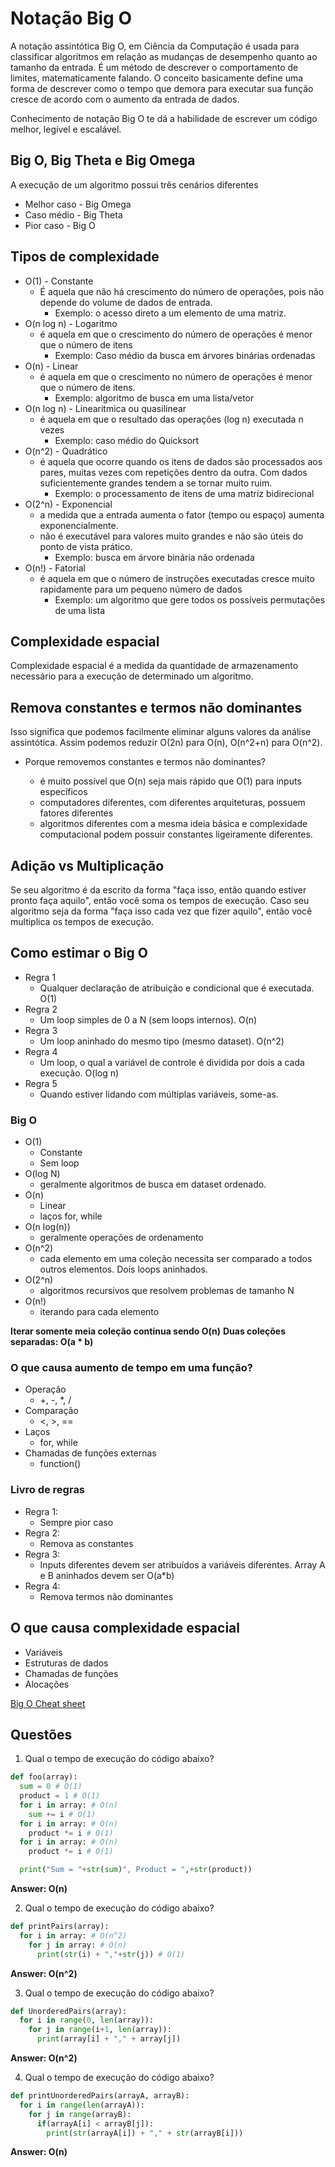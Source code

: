 # Notação Big O

A notação assintótica Big O, em Ciência da Computação é usada para classificar algoritmos em relação as mudanças de desempenho quanto ao tamanho da entrada. É um método de descrever o comportamento de limites, matematicamente falando.
O conceito basicamente define uma forma de descrever como o tempo que demora para executar sua função cresce de acordo com o aumento da entrada de dados.

Conhecimento de notação Big O te dá a habilidade de escrever um código melhor, legível e escalável.

## Big O, Big Theta e Big Omega

A execução de um algoritmo possui três cenários diferentes

- Melhor caso - Big Omega
- Caso médio - Big Theta
- Pior caso - Big O

## Tipos de complexidade

- O(1) - Constante
  - É aquela que não há crescimento do número de operações, pois não depende do volume de dados de entrada.
    - Exemplo: o acesso direto a um elemento de uma matriz.
- O(n log n) - Logaritmo
  - é aquela em que o crescimento do número de operações é menor que o número de itens
    - Exemplo: Caso médio da busca em árvores binárias ordenadas
- O(n) - Linear
  - é aquela em que o crescimento no número de operações é menor que o número de itens.
    - Exemplo: algoritmo de busca em uma lista/vetor
- O(n log n) - Linearitmica ou quasilinear
  - é aquela em que o resultado das operações (log n) executada n vezes
    - Exemplo: caso médio do Quicksort
- O(n^2) - Quadrático
  - é aquela que ocorre quando os itens de dados são processados aos pares, muitas vezes com repetições dentro da outra. Com dados suficientemente grandes tendem a se tornar muito ruim.
    - Exemplo: o processamento de itens de uma matriz bidirecional
- O(2^n) - Exponencial
  - a medida que a entrada aumenta o fator (tempo ou espaço) aumenta exponencialmente.
  - não é executável para valores muito grandes e não são úteis do ponto de vista prático.
    - Exemplo: busca em árvore binária não ordenada
- O(n!) - Fatorial
  - é aquela em que o número de instruções executadas cresce muito rapidamente para um pequeno número de dados
    - Exemplo: um algoritmo que gere todos os possíveis permutações de uma lista

## Complexidade espacial

Complexidade espacial é a medida da quantidade de armazenamento necessário para a execução de determinado um algoritmo.

## Remova constantes e termos não dominantes

Isso significa que podemos facilmente eliminar alguns valores da análise assintótica.
Assim podemos reduzir O(2n) para O(n), O(n^2+n) para O(n^2).

- Porque removemos constantes e termos não dominantes?

  - é muito possível que O(n) seja mais rápido que O(1) para inputs específicos
  - computadores diferentes, com diferentes arquiteturas, possuem fatores diferentes
  - algoritmos diferentes com a mesma ideia básica e complexidade computacional podem possuir constantes ligeiramente diferentes.

## Adição vs Multiplicação

Se seu algoritmo é da escrito da forma "faça isso, então quando estiver pronto faça aquilo", então você soma os tempos de execução.
Caso seu algoritmo seja da forma "faça isso cada vez que fizer aquilo", então você multiplica os tempos de execução.

## Como estimar o Big O

- Regra 1
  - Qualquer declaração de atribuição e condicional que é executada. O(1)
- Regra 2
  - Um loop simples de 0 a N (sem loops internos). O(n)
- Regra 3
  - Um loop aninhado do mesmo tipo (mesmo dataset). O(n^2)
- Regra 4
  - Um loop, o qual a variável de controle é dividida por dois a cada execução. O(log n)
- Regra 5
  - Quando estiver lidando com múltiplas variáveis, some-as.

### Big O

- O(1)
  - Constante
  - Sem loop
- O(log N)
  - geralmente algoritmos de busca em dataset ordenado.
- O(n)
  - Linear
  - laços for, while
- O(n log(n))
  - geralmente operações de ordenamento
- O(n^2)
  - cada elemento em uma coleção necessita ser comparado a todos outros elementos. Dois loops aninhados.
- O(2^n)
  - algoritmos recursivos que resolvem problemas de tamanho N
- O(n!)
  - iterando para cada elemento

**Iterar somente meia coleção continua sendo O(n)**
**Duas coleções separadas: O(a \* b)**

### O que causa aumento de tempo em uma função?

- Operação
  - +, -, \*, /
- Comparação
  - <, >, ==
- Laços
  - for, while
- Chamadas de funções externas
  - function()

### Livro de regras

- Regra 1:
  - Sempre pior caso
- Regra 2:
  - Remova as constantes
- Regra 3:
  - Inputs diferentes devem ser atribuídos a variáveis diferentes. Array A e B aninhados devem ser O(a\*b)
- Regra 4:
  - Remova termos não dominantes

## O que causa complexidade espacial

- Variáveis
- Estruturas de dados
- Chamadas de funções
- Alocações

[Big O Cheat sheet](https://www.bigocheatsheet.com/)

## Questões

1. Qual o tempo de execução do código abaixo?

```python
def foo(array):
  sum = 0 # O(1)
  product = 1 # O(1)
  for i in array: # O(n)
    sum += i # O(1)
  for i in array: # O(n)
    product *= i # O(1)
  for i in array: # O(n)
    product *= i # O(1)

  print("Sum = "+str(sum)", Product = ",+str(product))
```

**Answer: O(n)**

2. Qual o tempo de execução do código abaixo?

```python
def printPairs(array):
  for i in array: # O(n^2)
    for j in array: # O(n)
      print(str(i) + ","+str(j)) # O(1)
```

**Answer: O(n^2)**

3. Qual o tempo de execução do código abaixo?

```python
def UnorderedPairs(array):
  for i in range(0, len(array)):
    for j in range(i+1, len(array)):
      print(array[i] + "," + array[j])
```

**Answer: O(n^2)**

4. Qual o tempo de execução do código abaixo?

```python
def printUnorderedPairs(arrayA, arrayB):
  for i in range(len(arrayA)):
    for j in range(arrayB):
      if(arrayA[i] < arrayB[j]):
        print(str(arrayA[i]) + "," + str(arrayB[i]))
```

**Answer: O(n)**

